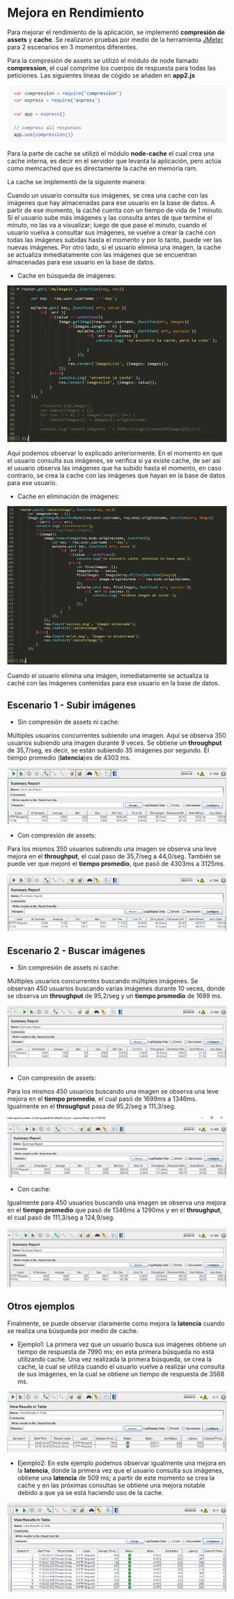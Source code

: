 # Mejora en Rendimiento

Para mejorar el rendimiento de la aplicación, se implementó **compresión de assets** y **cache**. Se realizaron pruebas por medio de la herramienta [JMeter](http://jmeter.apache.org/) para 2 escenarios en 3 momentos diferentes.

Para la compresión de assets se utilizó el módulo de node llamado **compression**, el cual comprime los cuerpos de respuesta para todas las peticiones. Las siguientes líneas de cógido se añaden en **app2.js**

![](compression.PNG)

Para la parte de cache se utilizó el módulo **node-cache** el cual crea una cache interna, es decir en el servidor que levanta la aplicación, pero actúa como memcached que es directamente la cache en memoria ram.

La cache se implementó de la siguiente manera:

Cuando un usuario consulta sus imágenes, se crea una cache con las imágenes que hay almacenadas para ese usuario en la base de datos. A partir de ese momento, la caché cuenta con un tiempo de vida de 1 minuto. Si el usuario sube más imágenes y las consulta antes de que termine el minuto, no las va a visualizar; luego de que pase el minuto, cuando el usuario vuelva a consultar sus imágenes, se vuelve a crear la caché con todas las imágenes subidas hasta el momento y por lo tanto, puede ver las nuevas imágenes. Por otro lado, si el usuario elimina una imagen, la cache se actualiza inmediatamente con las imágenes que se encuentran almacenadas para ese usuario en la base de datos.

* Cache en búsqueda de imágenes:

![](buscarEnCache.PNG)

Aquí podemos observar lo explicado anteriormente. En el momento en que el usuario consulta sus imágenes, se verifica si ya existe cache, de ser así el usuario observa las imágenes que ha subido hasta el momento, en caso contrario, se crea la cache con las imágenes que hayan en la base de datos para ese usuario.

* Cache en eliminación de imágenes:

![](eliminarDeCache.PNG)

Cuando el usuario elimina una imágen, inmediatamente se actualiza la caché con las imágenes contenidas para ese usuario en la base de datos.

## Escenario 1 - Subir imágenes

* Sin compresión de assets ni cache:

Múltiples usuarios concurrentes subiendo una imagen. Aquí se observa 350 usuarios subiendo una imagen durante 9 veces. Se obtiene un **throughput** de 35,7/seg, es decir, se están subiendo 35 imágenes por segundo. El tiempo promedio (**latencia**)es de 4303 ms.

![](subirSinCompresion.PNG)

* Con compresión de assets:

Para los mismos 350 usuarios subiendo una imagen se observa una leve mejora en el **throughput**, el cual paso de 35,7/seg a 44,0/seg. También se puede ver que mejoró el **tiempo promedio**, que pasó de 4303ms a 3125ms.

![](subirConCompresion.PNG)

## Escenario 2 - Buscar imágenes

* Sin compresión de assets ni cache:

Múltiples usuarios concurrentes buscando múltiples imágenes. Se observan 450 usuarios buscando varias imágenes durante 10 veces, donde se observa un **throughput** de 95,2/seg y un **tiempo promedio** de 1699 ms.

![](buscarSinCompresion.PNG)

* Con compresión de assets:

Para los mismos 450 usuarios buscando una imagen se observa una leve mejora en el **tiempo promedio**, el cual pasó de 1699ms a 1346ms. Igualmente en el **throughput** pasa de 95,2/seg a 111,3/seg.

![](buscarConCompresion.PNG)

* Con cache:

Igualmente para 450 usuarios buscando una imagen se observa una mejora en el **tiempo promedio** que pasó de 1346ms a 1290ms y en el **throughput**, el cual pasó de 111,3/seg a 124,9/seg.

![](buscarConCache.PNG)

## Otros ejemplos

Finalmente, se puede observar claramente como mejora la **latencia** cuando se realiza una búsqueda por medio de cache.

* Ejemplo1: La primera vez que un usuario busca sus imágenes obtiene un tiempo de respuesta de 7990 ms; en esta primera búsqueda no está utilizando cache. Una vez realizada la primera búsqueda, se crea la cache, la cual se utiliza cuando el usuario vuelve a realizar una consulta de sus imágenes, en la cual se obtiene un tiempo de respuesta de 3568 ms.

![](EjemploConCache1.PNG)

* Ejemplo2: En este ejemplo podemos observar igualmente una mejora en la **latencia**, donde la primera vez que el usuario consulta sus imágenes, obtiene una **latencia** de 509 ms; a partir de este momento se crea la cache y en las próximas consultas se obtiene una mejora notable debido a que ya se está haciendo uso de la cache.

![](EjemploConCache2.PNG)




